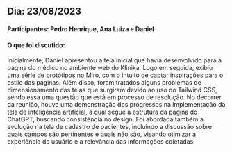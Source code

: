 ## Dia: 23/08/2023
#### Participantes: Pedro Henrique, Ana Luiza e Daniel
#### O que foi discutido: 
Inicialmente, Daniel apresentou a tela inicial que havia desenvolvido para a página do médico no ambiente web do Klinika. Logo em seguida, exibiu uma série de protótipos no Miro, com o intuito de captar inspirações para o estilo das páginas.
Além disso, foram tratados alguns problemas de dimensionamento das telas que surgiram devido ao uso do Tailwind CSS, sendo essa uma questão que está em processo de resolução.
No decorrer da reunião, houve uma demonstração dos progressos na implementação da tela de inteligência artificial, a qual segue a estrutura da página do ChatGPT, buscando consistência no design.
Foi abordada também a evolução na tela de cadastro de pacientes, incluindo a discussão sobre quais campos são pertinentes e quais não são, visando otimizar a experiência do usuário e a relevância das informações coletadas.